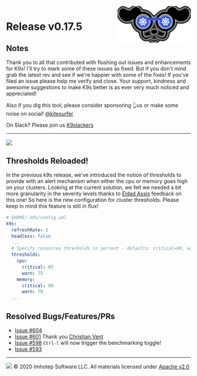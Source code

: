 <img src="https://raw.githubusercontent.com/derailed/k9s/master/assets/k9s_small.png" align="right" width="200" height="auto"/>

# Release v0.17.5

## Notes

Thank you to all that contributed with flushing out issues and enhancements for K9s! I'll try to mark some of these issues as fixed. But if you don't mind grab the latest rev and see if we're happier with some of the fixes! If you've filed an issue please help me verify and close. Your support, kindness and awesome suggestions to make K9s better is as ever very much noticed and appreciated!

Also if you dig this tool, please consider sponsoring 👆us or make some noise on social! [@kitesurfer](https://twitter.com/kitesurfer)

On Slack? Please join us [K9slackers](https://join.slack.com/t/k9sers/shared_invite/enQtOTA5MDEyNzI5MTU0LWQ1ZGI3MzliYzZhZWEyNzYxYzA3NjE0YTk1YmFmNzViZjIyNzhkZGI0MmJjYzhlNjdlMGJhYzE2ZGU1NjkyNTM)

---

<img src="https://raw.githubusercontent.com/derailed/k9s/master/assets/story/this_is_fine_300.png" align="center" width="500" height="auto"/>

## Thresholds Reloaded!

In the previous k9s release, we've introduced the notion of thresholds to provide with an alert mechanism when either the cpu or memory goes high on your clusters. Looking at the current solution, we felt we needed a bit more granularity in the severity levels thanks to [Eldad Assis](https://github.com/eldada) feedback on this one! So here is the new configuration for cluster thresholds. Please keep in mind this feature is still in flux!

```yaml
# $HOME/.k9s/config.yml
k9s:
  refreshRate: 2
  headless: false
  ...
  # Specify resources thresholds in percent - defaults: critical=90, warn=70
  thresholds:
    cpu:
      critical: 85
      warn: 75
    memory:
      critical: 80
      warn: 70
  ...
```

## Resolved Bugs/Features/PRs

- [Issue #604](https://github.com/kswapd/k12s/issues/604)
- [Issue #601](https://github.com/kswapd/k12s/issues/601) Thank you [Christian Vent](https://github.com/christian-vent)
- [Issue #598](https://github.com/kswapd/k12s/issues/598)  `Ctrl-l` will now trigger the benchmarking toggle!
- [Issue #593](https://github.com/kswapd/k12s/issues/593)

---

<img src="https://raw.githubusercontent.com/derailed/k9s/master/assets/imhotep_logo.png" width="32" height="auto"/> © 2020 Imhotep Software LLC. All materials licensed under [Apache v2.0](http://www.apache.org/licenses/LICENSE-2.0)
